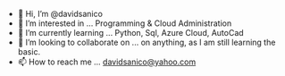 - 👋 Hi, I’m @davidsanico
- 👀 I’m interested in ... Programming & Cloud Administration
- 🌱 I’m currently learning ... Python, Sql, Azure Cloud, AutoCad
- 💞️ I’m looking to collaborate on ... on anything, as I am still learning the basic.
- 📫 How to reach me ... davidsanico@yahoo.com

<!---
davidsanico/davidsanico is a ✨ special ✨ repository because its `README.md` (this file) appears on your GitHub profile.
You can click the Preview link to take a look at your changes.
--->
